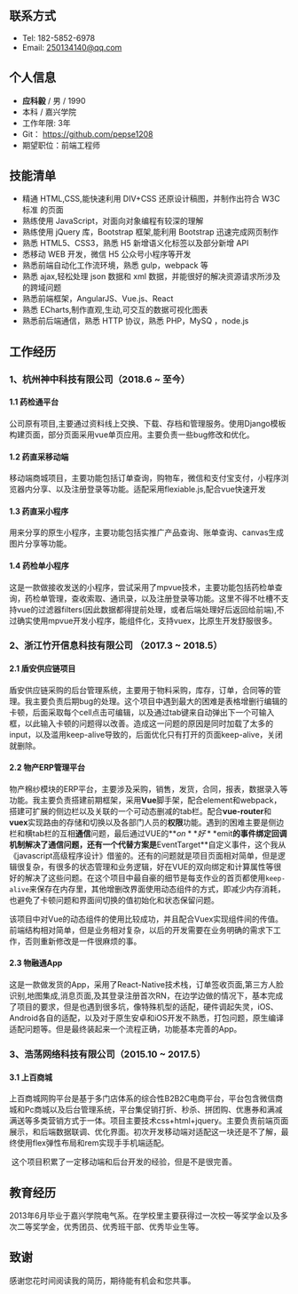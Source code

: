 ## 联系方式

- Tel: 182-5852-6978
- Email: 250134140@qq.com

## 个人信息

- **应科毅** / 男 / 1990
- 本科 / 嘉兴学院
- 工作年限:  3年
- Git： https://github.com/pepse1208
- 期望职位：前端工程师

## 技能清单

- 精通 HTML,CSS,能快速利用 DIV+CSS 还原设计稿图，并制作出符合 W3C 标准 的页面 
- 熟练使用 JavaScript，对面向对象编程有较深的理解
- 熟练使用 jQuery 库，Bootstrap 框架,能利用 Bootstrap 迅速完成网页制作
- 熟悉 HTML5、CSS3，熟悉 H5 新增语义化标签以及部分新增 API
- 悉移动 WEB 开发，微信 H5 公众号小程序等开发
- 熟悉前端自动化工作流环境，熟悉 gulp，webpack 等
- 熟悉 ajax,轻松处理 json 数据和 xml 数据，并能很好的解决资源请求所涉及
的跨域问题
- 熟悉前端框架，AngularJS、Vue.js、React
- 熟悉 ECharts,制作直观,生动,可交互的数据可视化图表
- 熟悉前后端通信，熟悉 HTTP 协议，熟悉 PHP，MySQ ，node.js
<!-- - 前端技术栈：Vue / React 
- 前端工具：Webpack
- 版本管理:  Svn / Git -->
<!-- - 其他语言：Java(**Spring Boot**)/C/Python(**Tornado**) -->

## 工作经历

### 1、杭州神中科技有限公司（2018.6 ~ 至今）

#### 1.1 药检通平台

​	公司原有项目,主要通过资料线上交换、下载、存档和管理服务。使用Django模板构建页面，部分页面采用vue单页应用。主要负责一些bug修改和优化。

#### 1.2 药直采移动端

​	移动端商城项目，主要功能包括订单查询，购物车，微信和支付宝支付，小程序浏览器内分享、以及注册登录等功能。适配采用flexiable.js,配合vue快速开发
​	

#### 1.3 药直采小程序

​	用来分享的原生小程序，主要功能包括实推广产品查询、账单查询、canvas生成图片分享等功能。

#### 1.4 药检单小程序

​	这是一款做接收发送的小程序，尝试采用了mpvue技术，主要功能包括药检单查询，药检单管理，查收索取、通讯录，以及注册登录等功能。这里不得不吐槽不支持vue的过滤器filters(因此数据都得提前处理，或者后端处理好后返回给前端),不过确实使用mpvue开发小程序，能组件化，支持vuex，比原生开发舒服很多。

### 2、浙江竹开信息科技有限公司 （2017.3 ~ 2018.5）

#### 2.1 盾安供应链项目

​	盾安供应链采购的后台管理系统，主要用于物料采购，库存，订单，合同等的管理。我主要负责后期bug的处理。这个项目中遇到最大的困难是表格增删行编辑的卡顿，后面采取每个cell点击可编辑，以及通过tab键来自动弹出下一个可输入框，以此输入卡顿的问题得以改善。造成这一问题的原因是同时加载了太多的input，以及滥用keep-alive导致的，后面优化只有打开的页面keep-alive，关闭就删除。
<!-- 
​	这个项目的体量已经相对较大了，可能传统的这种SPA解决方案运行维护起来已经相对笨重，以后遇到这样子的项目可以试试Vue分模块分拆成多个子系统再集成，或是采用Vue多页面设计方式。 -->

#### 2.2 物产ERP管理平台

​	物产棉纱模块的ERP平台，主要涉及采购，销售，发货，合同，报表，数据录入等功能。我主要负责搭建前期框架，采用**Vue**脚手架，配合element和webpack，搭建可扩展的侧边栏以及关联的一个可动态删减的tab栏。配合**vue-router**和**vuex**实现路由的存储和切换以及各部门人员的**权限**功能。遇到的困难主要是侧边栏和横tab栏的互相**通信**问题，最后通过VUE的**$on**好**$emit**的事件绑定回调机制解决了通信问题，还有一个代替方案是**EventTarget**自定义事件，这个我从《javascript高级程序设计》借鉴的。还有的问题就是项目页面相对简单，但是逻辑很复杂，有很多的状态管理和业务逻辑，好在VUE的双向绑定和计算属性等很好的解决了这些问题。在这个项目中最自豪的细节是每支作业的首页都使用`keep-alive`来保存在内存里，其他增删改界面使用动态组件的方式，即减少内存消耗，也避免了卡顿问题和界面间切换的值初始化和状态保留问题。

​	该项目中对Vue的动态组件的使用比较成功，并且配合Vuex实现组件间的传值。前端结构相对简单，但是业务相对复杂，以后的开发需要在业务明确的需求下工作，否则重新修改是一件很麻烦的事。

#### 2.3 物融通App

​	这是一款做发货的App，采用了React-Native技术栈，订单签收页面,第三方人脸识别,地图集成,消息页面,及其登录注册首次RN，在边学边做的情况下，基本完成了项目的要求，但是也遇到很多坑，像特殊机型的适配，硬件调起失灵，iOS、Android各自的适配，以及对于原生安卓和iOS开发不熟悉，打包问题，原生编译适配问题等。但是最终装起来一个流程正确，功能基本完善的App。

<!-- #### 2.3 cs+门禁后台管理系统

​	这是公司或者企业购买了门禁系统所使用的后台系统，用于门禁刷卡时间、地址等的记录，以及部门和个人的门禁权限管理，方便考勤。使用**Angular**和**Angular-router**,封装工具类和信息提示动画，分系统日志，记录查询，信息发布，房门信息四个模块完成作业，样式库使用**Bootstrap**，机构树使用**zTree.js**绘制。使用 **gulp**来实现自动化压缩，编译。

​	借鉴了之前自己的一个Ng项目，在自动化这方面还欠缺一点，gulp使用不是很熟练。 -->

<!-- #### 1.4 cs+门禁移动端控制App

​	这是一个服务于门禁系统的移动端App，主要实现蓝牙通信和扫码开门。App的4个主界面使用了**iframe**和**transition**来进行切换。样式库还是借鉴了**mui**，**runtime**是公司内部自己写的一套，我主要是需要建立**WebSocket**服务实现双向通信，借助runtime操作手机硬件。遇到最麻烦的是蓝牙和摄像头的控制，因为需要自己建立WS服务，监听和发布指令。

​	这个项目积累了一些混合App，移动页面开发的经验，但是不是很完善。日后感觉还是需要积累更多的移动开发经验。 -->

### 3、浩荡网络科技有限公司（2015.10 ~ 2017.5）

#### 3.1 上百商城

​	上百商城网购平台是基于多门店体系的综合性B2B2C电商平台，平台包含微信商城和Pc商城以及后台管理系统，平台集促销打折、秒杀、拼团购、优惠券和满减满送等多类营销方式于一体。项目主要技术css+html+jquery。主要负责前端页面展示，和后端数据联调、优化界⾯。初次开发移动端对适配这一块还是不了解，最终使用flex弹性布局和rem实现⼿手机端适配。

​	这个项目积累了一定移动端和后台开发的经验，但是不是很完善。
## 教育经历

​	2013年6月毕业于嘉兴学院电气系。在学校里主要获得过一次校一等奖学金以及多次二等奖学金，优秀团员、优秀班干部、优秀毕业生等。

## 致谢

感谢您花时间阅读我的简历，期待能有机会和您共事。

